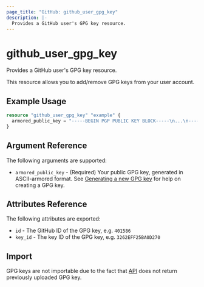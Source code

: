 ```yaml
---
page_title: "GitHub: github_user_gpg_key"
description: |-
  Provides a GitHub user's GPG key resource.
---
```


# github_user_gpg_key

Provides a GitHub user's GPG key resource.

This resource allows you to add/remove GPG keys from your user account.

## Example Usage

```terraform
resource "github_user_gpg_key" "example" {
  armored_public_key = "-----BEGIN PGP PUBLIC KEY BLOCK-----\n...\n-----END PGP PUBLIC KEY BLOCK-----"
}
```

## Argument Reference

The following arguments are supported:

* `armored_public_key` - (Required) Your public GPG key, generated in ASCII-armored format. See [Generating a new GPG key](https://help.github.com/articles/generating-a-new-gpg-key/) for help on creating a GPG key.

## Attributes Reference

The following attributes are exported:

* `id` - The GitHub ID of the GPG key, e.g. `401586`
* `key_id` - The key ID of the GPG key, e.g. `3262EFF25BA0D270`

## Import

GPG keys are not importable due to the fact that [API](https://developer.github.com/v3/users/gpg_keys/#gpg-keys) does not return previously uploaded GPG key.
